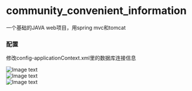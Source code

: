 # community_convenient_information
一个基础的JAVA web项目，用spring mvc和tomcat

### 配置
修改config-applicationContext.xml里的数据库连接信息  

![Image text](https://github.com/Garletta/community_convenient_information/tree/master/img/Screenshot_20181228_133332.png)  
![Image text](https://github.com/Garletta/community_convenient_information/tree/master/img/Screenshot_20181228_133408.png)  
![Image text](https://github.com/Garletta/community_convenient_information/tree/master/img/Screenshot_20181228_141914.png)  

